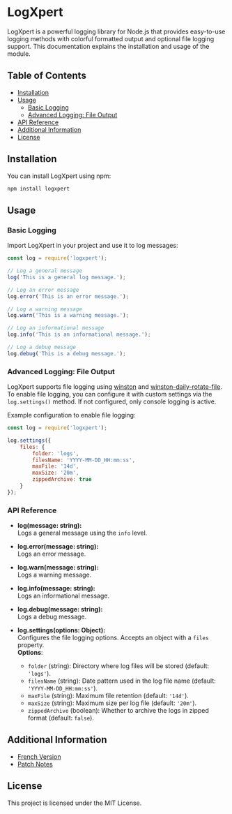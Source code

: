 # LogXpert

LogXpert is a powerful logging library for Node.js that provides easy-to-use logging methods with colorful formatted output and optional file logging support. This documentation explains the installation and usage of the module.

## Table of Contents
- [Installation](#installation)
- [Usage](#usage)
  - [Basic Logging](#basic-logging)
  - [Advanced Logging: File Output](#advanced-logging-file-output)
- [API Reference](#api-reference)
- [Additional Information](#additional-information)
- [License](#license)

## Installation

You can install LogXpert using npm:

```sh
npm install logxpert
```

## Usage

### Basic Logging

Import LogXpert in your project and use it to log messages:

```js
const log = require('logxpert');

// Log a general message
log('This is a general log message.');

// Log an error message
log.error('This is an error message.');

// Log a warning message
log.warn('This is a warning message.');

// Log an informational message
log.info('This is an informational message.');

// Log a debug message
log.debug('This is a debug message.');
```

### Advanced Logging: File Output

LogXpert supports file logging using [winston](https://github.com/winstonjs/winston) and [winston-daily-rotate-file](https://github.com/winstonjs/winston-daily-rotate-file). To enable file logging, you can configure it with custom settings via the `log.settings()` method. If not configured, only console logging is active.

Example configuration to enable file logging:

```js
const log = require('logxpert');

log.settings({ 
    files: { 
        folder: 'logs', 
        filesName: 'YYYY-MM-DD_HH:mm:ss', 
        maxFile: '14d', 
        maxSize: '20m', 
        zippedArchive: true 
    }
});
```

### API Reference

- **log(message: string):**  
  Logs a general message using the `info` level.

- **log.error(message: string):**  
  Logs an error message.

- **log.warn(message: string):**  
  Logs a warning message.

- **log.info(message: string):**  
  Logs an informational message.

- **log.debug(message: string):**  
  Logs a debug message.

- **log.settings(options: Object):**  
  Configures the file logging options. Accepts an object with a `files` property.  
  **Options**:
  
  - `folder` (string): Directory where log files will be stored (default: `'logs'`).
  - `filesName` (string): Date pattern used in the log file name (default: `'YYYY-MM-DD_HH:mm:ss'`).
  - `maxFile` (string): Maximum file retention (default: `'14d'`).
  - `maxSize` (string): Maximum size per log file (default: `'20m'`).
  - `zippedArchive` (boolean): Whether to archive the logs in zipped format (default: `false`).

## Additional Information

- [French Version](./README.fr.md)
- [Patch Notes](./PATCHNOTE.md)

## License

This project is licensed under the MIT License.